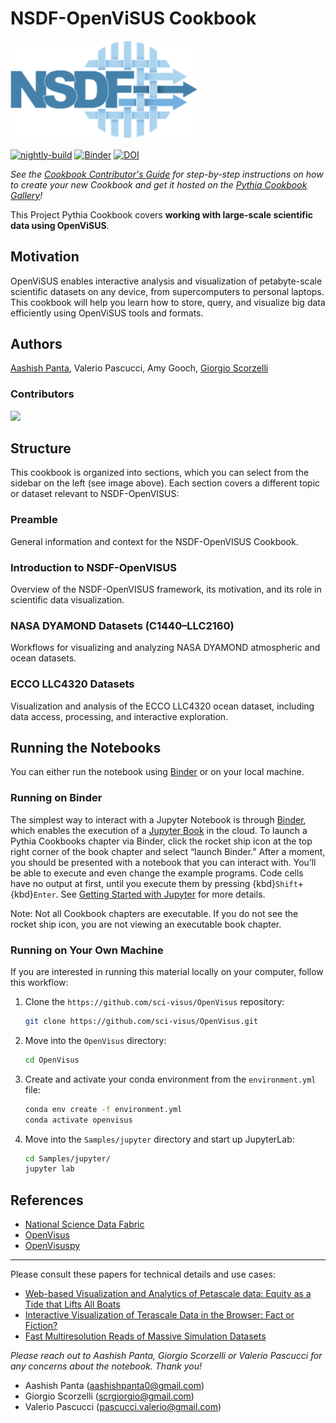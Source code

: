 # NSDF-OpenViSUS Cookbook

<img src="./thumbnails/nsdf.png" alt="NSDF Logo" width="300"/>

[![nightly-build](https://github.com/ProjectPythia/cookbook-template/actions/workflows/nightly-build.yaml/badge.svg)](https://github.com/ProjectPythia/cookbook-template/actions/workflows/nightly-build.yaml)
[![Binder](https://binder.projectpythia.org/badge_logo.svg)](https://binder.projectpythia.org/v2/gh/ProjectPythia/cookbook-template/main?labpath=notebooks)
[![DOI](https://zenodo.org/badge/475509405.svg)](https://zenodo.org/badge/latestdoi/475509405)

_See the [Cookbook Contributor's Guide](https://projectpythia.org/cookbook-guide) for step-by-step instructions on how to create your new Cookbook and get it hosted on the [Pythia Cookbook Gallery](https://cookbooks.projectpythia.org)!_

This Project Pythia Cookbook covers **working with large-scale scientific data using OpenViSUS**.

## Motivation

OpenViSUS enables interactive analysis and visualization of petabyte-scale scientific datasets on any device, from supercomputers to personal laptops. This cookbook will help you learn how to store, query, and visualize big data efficiently using OpenViSUS tools and formats.

## Authors

[Aashish Panta](https://github.com/aashishpanta0), Valerio Pascucci,  Amy Gooch, [Giorgio Scorzelli](https://github.com/scrgiorgio)

### Contributors

<a href="https://github.com/sci-visus/OpenVisus/graphs/contributors">
  <img src="https://contrib.rocks/image?repo=sci-visus/OpenVisus" />
</a>

## Structure

This cookbook is organized into sections, which you can select from the sidebar on the left (see image above). Each section covers a different topic or dataset relevant to NSDF-OpenVISUS:


### Preamble
General information and context for the NSDF-OpenVISUS Cookbook.

### Introduction to NSDF-OpenVISUS
Overview of the NSDF-OpenVISUS framework, its motivation, and its role in scientific data visualization.

### NASA DYAMOND Datasets (C1440–LLC2160)
Workflows for visualizing and analyzing NASA DYAMOND atmospheric and ocean datasets.

### ECCO LLC4320 Datasets
Visualization and analysis of the ECCO LLC4320 ocean dataset, including data access, processing, and interactive exploration.


## Running the Notebooks

You can either run the notebook using [Binder](https://binder.projectpythia.org/) or on your local machine.

### Running on Binder

The simplest way to interact with a Jupyter Notebook is through [Binder](https://binder.projectpythia.org/), which enables the execution of a [Jupyter Book](https://jupyterbook.org) in the cloud. To launch a Pythia Cookbooks chapter via Binder, click the rocket ship icon at the top right corner of the book chapter and select “launch Binder.” After a moment, you should be presented with a notebook that you can interact with. You’ll be able to execute and even change the example programs. Code cells have no output at first, until you execute them by pressing {kbd}`Shift`+{kbd}`Enter`. See [Getting Started with Jupyter](https://foundations.projectpythia.org/foundations/getting-started-jupyter) for more details.

Note: Not all Cookbook chapters are executable. If you do not see the rocket ship icon, you are not viewing an executable book chapter.

### Running on Your Own Machine

If you are interested in running this material locally on your computer, follow this workflow:

1. Clone the `https://github.com/sci-visus/OpenVisus` repository:

   ```bash
   git clone https://github.com/sci-visus/OpenVisus.git
   ```

2. Move into the `OpenVisus` directory:
   ```bash
   cd OpenVisus
   ```
3. Create and activate your conda environment from the `environment.yml` file:
   ```bash
   conda env create -f environment.yml
   conda activate openvisus
   ```
4. Move into the `Samples/jupyter` directory and start up JupyterLab:
   ```bash
   cd Samples/jupyter/
   jupyter lab
   ```

## References
- <a href="https://nationalsciencedatafabric.org/" target="_blank">National Science Data Fabric</a>
- <a href="https://github.com/sci-visus/OpenVisus" target="_blank">OpenVisus</a>
- <a href="https://github.com/sci-visus/OpenVisuspy" target="_blank">OpenVisuspy</a>

---
Please consult these papers for technical details and use cases:

- <a href="https://arxiv.org/abs/2408.11831v1" target="_blank"> Web-based Visualization and Analytics of Petascale data: Equity as a Tide that Lifts All Boats </a>
- <a href="https://arxiv.org/abs/2009.03254" target="_blank"> Interactive Visualization of Terascale Data in the Browser: Fact or Fiction?  </a>
- <a href="https://sci.utah.edu/publications/Kum2014a/KumarISC2014.pdf" target="_blank">Fast Multiresolution Reads of Massive Simulation Datasets</a>

 *Please reach out to Aashish Panta, Giorgio Scorzelli or Valerio Pascucci for any concerns about the notebook. Thank you!*
- Aashish Panta (aashishpanta0@gmail.com)
- Giorgio Scorzelli (scrgiorgio@gmail.com)
- Valerio Pascucci (pascucci.valerio@gmail.com)
